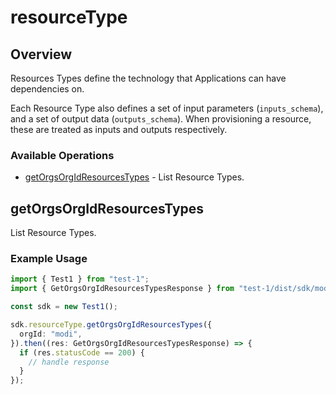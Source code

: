 # resourceType

## Overview

Resources Types define the technology that Applications can have dependencies on.

Each Resource Type also defines a set of input parameters (`inputs_schema`), and a set of output data (`outputs_schema`). When provisioning a resource, these are treated as inputs and outputs respectively.
<SchemaDefinition schemaRef="#/components/schemas/ResourceTypeRequest" />


### Available Operations

* [getOrgsOrgIdResourcesTypes](#getorgsorgidresourcestypes) - List Resource Types.

## getOrgsOrgIdResourcesTypes

List Resource Types.

### Example Usage

```typescript
import { Test1 } from "test-1";
import { GetOrgsOrgIdResourcesTypesResponse } from "test-1/dist/sdk/models/operations";

const sdk = new Test1();

sdk.resourceType.getOrgsOrgIdResourcesTypes({
  orgId: "modi",
}).then((res: GetOrgsOrgIdResourcesTypesResponse) => {
  if (res.statusCode == 200) {
    // handle response
  }
});
```
